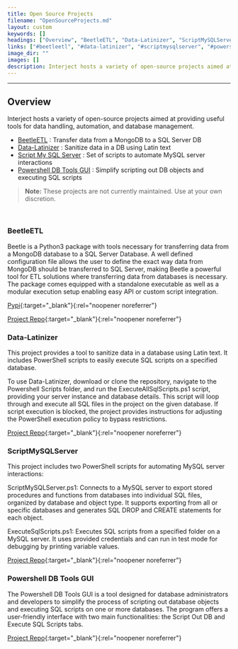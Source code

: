 ```yaml
---
title: Open Source Projects
filename: "OpenSourceProjects.md"
layout: custom
keywords: []
headings: ["Overview", "BeetleETL", "Data-Latinizer", "ScriptMySQLServer", "Powershell DB Tools GUI"]
links: ["#beetleetl", "#data-latinizer", "#scriptmysqlserver", "#powershell-db-tools-gui", "https://pypi.org/project/BeetleETL/", "https://gitlab.com/Open-Interject/Beetle-ETL", "https://gitlab.com/Open-Interject/Data-Latinizer", "https://gitlab.com/Open-Interject/ScriptMySQLServer", "https://gitlab.com/Open-Interject/PowershellDBToolsGui"]
image_dir: ""
images: []
description: Interject hosts a variety of open-source projects aimed at providing useful tools for data handling, automation, and database management.
---
```

* * *

## Overview

Interject hosts a variety of open-source projects aimed at providing useful tools for data handling, automation, and database management.

- [BeetleETL](#beetleetl) : Transfer data from a MongoDB to a SQL Server DB
- [Data-Latinizer](#data-latinizer) : Sanitize data in a DB using Latin text
- [Script My SQL Server](#scriptmysqlserver) : Set of scripts to automate MySQL server interactions
- [Powershell DB Tools GUI](#powershell-db-tools-gui) : Simplify scripting out DB objects and executing SQL scripts

<blockquote class=highlight_note>
<b>Note:</b> These projects are not currently maintained. Use at your own discretion. 
</blockquote>
<br>

### BeetleETL

Beetle is a Python3 package with tools necessary for transferring data from a MongoDB database to a SQL Server Database. A well defined configuration file allows the user to define the exact way data from MongoDB should be transferred to SQL Server, making Beetle a powerful tool for ETL solutions where transferring data from databases is necessary. The package comes equipped with a standalone executable as well as a modular execution setup enabling easy API or custom script integration.

[Pypi](https://pypi.org/project/BeetleETL/){:target="_blank"}{:rel="noopener noreferrer"}

[Project Repo](https://gitlab.com/Open-Interject/Beetle-ETL){:target="_blank"}{:rel="noopener noreferrer"}

### Data-Latinizer

This project provides a tool to sanitize data in a database using Latin text. It includes PowerShell scripts to easily execute SQL scripts on a specified database.

To use Data-Latinizer, download or clone the repository, navigate to the Powershell Scripts folder, and run the ExecuteAllSqlScripts.ps1 script, providing your server instance and database details. This script will loop through and execute all SQL files in the project on the given database. If script execution is blocked, the project provides instructions for adjusting the PowerShell execution policy to bypass restrictions.

[Project Repo](https://gitlab.com/Open-Interject/Data-Latinizer){:target="_blank"}{:rel="noopener noreferrer"}

### ScriptMySQLServer

This project includes two PowerShell scripts for automating MySQL server interactions:

ScriptMySQLServer.ps1: Connects to a MySQL server to export stored procedures and functions from databases into individual SQL files, organized by database and object type. It supports exporting from all or specific databases and generates SQL DROP and CREATE statements for each object.

ExecuteSqlScripts.ps1: Executes SQL scripts from a specified folder on a MySQL server. It uses provided credentials and can run in test mode for debugging by printing variable values.

[Project Repo](https://gitlab.com/Open-Interject/ScriptMySQLServer){:target="_blank"}{:rel="noopener noreferrer"}

### Powershell DB Tools GUI

The Powershell DB Tools GUI is a tool designed for database administrators and developers to simplify the process of scripting out database objects and executing SQL scripts on one or more databases. The program offers a user-friendly interface with two main functionalities: the Script Out DB and Execute SQL Scripts tabs.

[Project Repo](https://gitlab.com/Open-Interject/PowershellDBToolsGui){:target="_blank"}{:rel="noopener noreferrer"}
